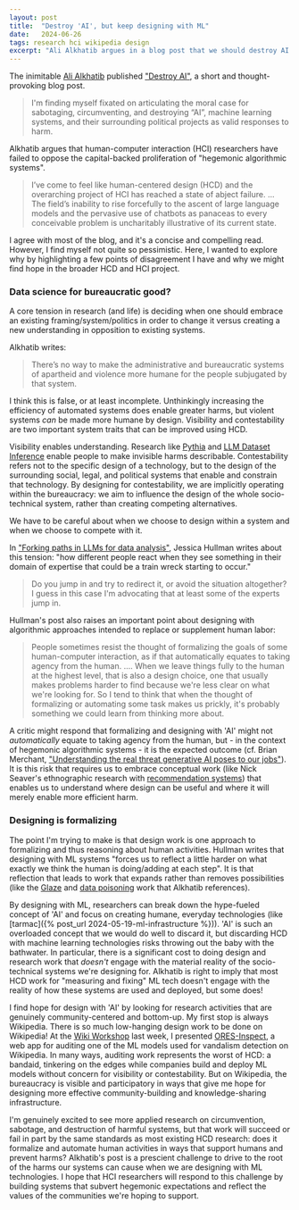 ```yaml
---
layout: post
title:  "Destroy 'AI', but keep designing with ML"
date:   2024-06-26
tags: research hci wikipedia design
excerpt: "Ali Alkhatib argues in a blog post that we should destroy AI. I see a few glimmers of hope."
---
```


The inimitable [Ali Alkhatib](https://ali-alkhatib.com/) published ["Destroy AI"](https://ali-alkhatib.com/blog/fuck-up-ai), a short and thought-provoking blog post.

>I'm finding myself fixated on articulating the moral case for sabotaging, circumventing, and destroying “AI”, machine learning systems, and their surrounding political projects as valid responses to harm.

Alkhatib argues that human-computer interaction (HCI) researchers have failed to oppose the capital-backed proliferation of "hegemonic algorithmic systems".

>I’ve come to feel like human-centered design (HCD) and the overarching project of HCI has reached a state of abject failure. ... The field’s inability to rise forcefully to the ascent of large language models and the pervasive use of chatbots as panaceas to every conceivable problem is uncharitably illustrative of its current state.

I agree with most of the blog, and it's a concise and compelling read.
However, I find myself not quite so pessimistic.
Here, I wanted to explore why by highlighting a few points of disagreement I have and why we might find hope in the broader HCD and HCI project.

### Data science for bureaucratic good?

A core tension in research (and life) is deciding when one should embrace an existing framing/system/politics in order to change it versus creating a new understanding in opposition to existing systems.

Alkhatib writes:

>There’s no way to make the administrative and bureaucratic systems of apartheid and violence more humane for the people subjugated by that system.

I think this is false, or at least incomplete.
Unthinkingly increasing the efficiency of automated systems does enable greater harms, but violent systems _can_ be made more humane by design. 
Visibility and contestability are two important system traits that can be improved using HCD.

Visibility enables understanding. Research like [Pythia](https://arxiv.org/abs/2304.01373) and [LLM Dataset Inference](https://arxiv.org/abs/2406.06443) enable people to make invisible harms describable. Contestability refers not to the specific design of a technology, but to the design of the surrounding social, legal, and political systems that enable and constrain that technology. By designing for contestability, we are implicitly operating within the bureaucracy: we aim to influence the design of the whole socio-technical system, rather than creating competing alternatives.

We have to be careful about when we choose to design within a system and when we choose to compete with it.

In ["Forking paths in LLMs for data analysis"](https://statmodeling.stat.columbia.edu/2024/06/24/forking-paths-in-llms-for-data-analysis/), Jessica Hullman writes about this tension: "how different people react when they see something in their domain of expertise that could be a train wreck starting to occur."

> Do you jump in and try to redirect it, or avoid the situation altogether? I guess in this case I'm advocating that at least some of the experts jump in.

Hullman's post also raises an important point about designing with algorithmic approaches intended to replace or supplement human labor:

>People sometimes resist the thought of formalizing the goals of some human-computer interaction, as if that automatically equates to taking agency from the human. .... When we leave things fully to the human at the highest level, that is also a design choice, one that usually makes problems harder to find because we're less clear on what we're looking for. So I tend to think that when the thought of formalizing or automating some task makes us prickly, it's probably something we could learn from thinking more about.

A critic might respond that formalizing and designing with 'AI' might not _automatically_ equate to taking agency from the human, but - in the context of hegemonic algorithmic systems - it is the expected outcome (cf. Brian Merchant, ["Understanding the real threat generative AI poses to our jobs"](https://www.bloodinthemachine.com/p/understanding-the-real-threat-generative)).
It is this risk that requires us to embrace conceptual work (like Nick Seaver's ethnographic research with [recommendation systems](https://press.uchicago.edu/ucp/books/book/chicago/C/bo183892298.html)) that enables us to understand where design can be useful and where it will merely enable more efficient harm.

### Designing is formalizing

The point I'm trying to make is that design work is one approach to formalizing and thus reasoning about human activities. Hullman writes that designing with ML systems "forces us to reflect a little harder on what exactly we think the human is doing/adding at each step".
It is that reflection that leads to work that expands rather than removes possibilities (like the [Glaze](https://arxiv.org/abs/2302.04222) and [data poisoning](https://dl.acm.org/doi/abs/10.1145/3442188.3445885) work that Alkhatib references).

By designing with ML, researchers can break down the hype-fueled concept of 'AI' and focus on creating humane, everyday technologies (like [tarmac]({% post_url 2024-05-19-ml-infrastructure %})).
'AI' is such an overloaded concept that we would do well to discard it, but discarding HCD with machine learning technologies risks throwing out the baby with the bathwater.
In particular, there is a significant cost to doing design and research work that _doesn't_ engage with the material reality of the socio-technical systems we're designing for.
Alkhatib is right to imply that most HCD work for "measuring and fixing" ML tech doesn't engage with the reality of how these systems are used and deployed, but some does!

I find hope for design with 'AI' by looking for research activities that are genuinely community-centered and bottom-up. My first stop is always Wikipedia.
There is so much low-hanging design work to be done on Wikipedia!
At the [Wiki Workshop](https://wikiworkshop.org) last week, I presented [ORES-Inspect](https://arxiv.org/abs/2406.08453), a web app for auditing one of the ML models used for vandalism detection on Wikipedia.
In many ways, auditing work represents the worst of HCD: a bandaid, tinkering on the edges while companies build and deploy ML models without concern for visibility or contestability.
But on Wikipedia, the bureaucracy is visible and participatory in ways that give me hope for designing more effective community-building and knowledge-sharing infrastructure.

I'm genuinely excited to see more applied research on circumvention, sabotage, and destruction of harmful systems, but that work will succeed or fail in part by the same standards as most existing HCD research: does it formalize and automate human activities in ways that support humans and prevent harms?
Alkhatib's post is a prescient challenge to drive to the root of the harms our systems can cause when we are designing with ML technologies.
I hope that HCI researchers will respond to this challenge by building systems that subvert hegemonic expectations and reflect the values of the communities we're hoping to support.
